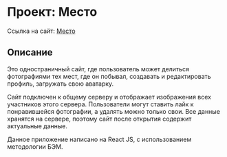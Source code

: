 # Проект: Место

Ссылка на сайт: [Место](https://alveek.github.io/mesto-react/)

## Описание

Это одностраничный сайт, где пользователь может делиться фотографиями тех мест,
где он побывал, создавать и редактировать профиль, загружать свою аватарку.

Сайт подключен к общему серверу и отображает изображения всех участников 
этого сервера. Пользователи могут ставить лайк к понравившейся фотографии, а 
удалять 
можно только свои. Все данные хранятся на сервере, поэтому сайт после открытия 
содержит актуальные данные.

Данное приложение написано на React JS, с использованием методологии БЭМ.
